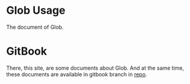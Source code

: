 Glob Usage
=======
The document of Glob.

# GitBook
There, this site, are some documents about Glob.
And at the same time, these documents are available in gitbook branch in [repo](https://github.com/Qinka/Glob).